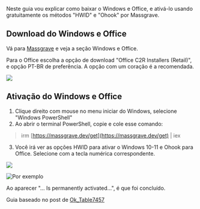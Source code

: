Neste guia vou explicar como baixar o Windows e Office, e ativá-lo usando gratuitamente os métodos "HWID" e "Ohook" por Massgrave.

## Download do Windows e Office

Vá para [Massgrave](https://massgrave.dev/genuine-installation-media.html) e veja a seção Windows e Office.

Para o Office escolha a opção de download "Office C2R Installers (Retail)", e opção PT-BR de preferência. A opção com um coração é a recomendada. 

![](https://i.ibb.co/Ydsb956/image.png)

## Ativação do Windows e Office

1. Clique direito com mouse no menu iniciar do Windows, selecione "Windows PowerShell"
2. Ao abrir o terminal PowerShell, copie e cole esse comando:  
> irm [https://massgrave.dev/get](https://massgrave.dev/get) | iex
3. Você irá ver as opções HWID para ativar o Windows 10-11 e Ohook para Office. Selecione com a tecla numérica correspondente.

![](https://massgrave.dev/images/MAS_AIO.png)

![Por exemplo](https://massgrave.dev/images/MAS_HWID.png)

Ao aparecer "... Is permanently activated...", é que foi concluído.

Guia baseado no post de [Ok_Table7457](https://www.reddit.com/r/Piracy/comments/1814gmp/guide_how_to_pirate_microsoft_office_properly/)
